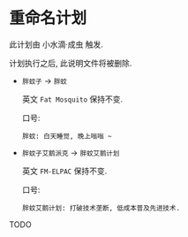 # 重命名计划

此计划由 小水滴·成虫 触发.

计划执行之后, 此说明文件将被删除.

+ `胖蚊子` -> `胖蚊`

  英文 `Fat Mosquito` 保持不变.

  口号:

  ```
  胖蚊: 白天睡觉, 晚上嗡嗡 ~
  ```

+ `胖蚊子艾鹅派克` -> `胖蚊艾鹅计划`

  英文 `FM-ELPAC` 保持不变.

  口号:

  ```
  胖蚊艾鹅计划: 打破技术垄断, 低成本普及先进技术.
  ```


TODO
